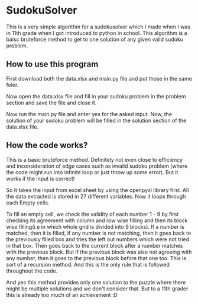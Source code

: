 # SudokuSolver

This is a very simple algorithm for a sudokusolver which I made when I was in 11th grade when I got introduced to python in school. This algorithm is a baisc bruteforce method to get to one solution of any given valid sudoku problem.

<h2>How to use this program</h2>
First download both the data.xlsx and main.py file and put those in the same foler.

Now open the data.xlsx file and fill in your sudoku problem in the problem section and save the file and close it.

Now run the main.py file and enter yes for the asked input. Now, the solution of your sudoku problem will be filled in the solution section of the data.xlsx file.

<h2>How the code works?</h2>
This is a basic bruteforce method. Definitely not even close to efficiency and inconsideration of edge cases such as invalid sudoku problem (where the code might run into infinite loop or just throw up some error). But it works if the input is correct!

So it takes the input from excel sheet by using the openpyxl library first. All the data extracted is stored in 27 different variables. Now it loops through each Empty cells.

To fill an empty cell, we check the validity of each number 1 - 9 by first checking its agreement with column and row wise filling and then its block wise filling(i.e in which whole grid is divided into 9 blocks). If a number is matched, then it is filled, if any number is not matching, then it goes back to the previously filled box and tries the left out numbers which were not tried in that box. Then goes back to the current block after a number matches with the previous block. But if the previous block was also not agreeing with any number, then it goes to the previous block before that one too. This is sort of a recursion method. And this is the only rule that is followed throughout the code.

And yes this method provides only one solution to the puzzle where there might be multiple solutions and we don't consider that. But to a 11th grader this is already too much of an achievement :D
